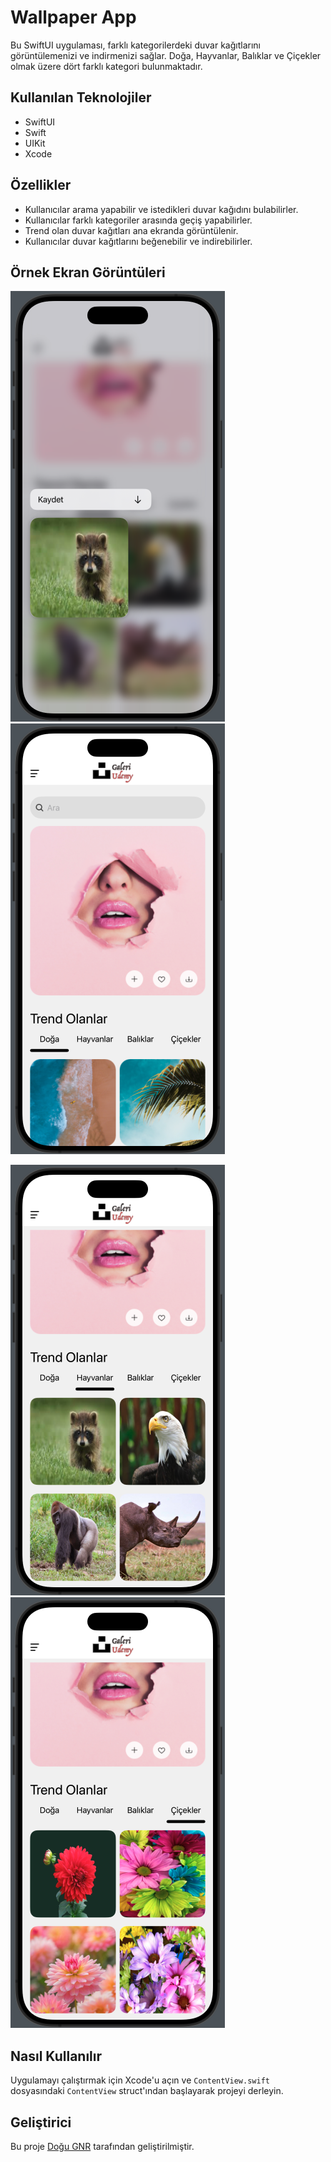 # Wallpaper App

Bu SwiftUI uygulaması, farklı kategorilerdeki duvar kağıtlarını görüntülemenizi ve indirmenizi sağlar. Doğa, Hayvanlar, Balıklar ve Çiçekler olmak üzere dört farklı kategori bulunmaktadır.

## Kullanılan Teknolojiler

- SwiftUI
- Swift
- UIKit
- Xcode

## Özellikler

- Kullanıcılar arama yapabilir ve istedikleri duvar kağıdını bulabilirler.
- Kullanıcılar farklı kategoriler arasında geçiş yapabilirler.
- Trend olan duvar kağıtları ana ekranda görüntülenir.
- Kullanıcılar duvar kağıtlarını beğenebilir ve indirebilirler.

## Örnek Ekran Görüntüleri

![İndir](https://github.com/doguner1/GitImageData/blob/main/WalpaperApp/Ekran%20Resmi%202024-05-26%2023.25.07.png?raw=true)
![Ana Ekran](https://github.com/doguner1/GitImageData/blob/main/WalpaperApp/Ekran%20Resmi%202024-05-26%2023.24.50.png?raw=true)


![Hayvanlar](https://github.com/doguner1/GitImageData/blob/main/WalpaperApp/Ekran%20Resmi%202024-05-26%2023.24.56.png?raw=true)
![Çiçekler](https://github.com/doguner1/GitImageData/blob/main/WalpaperApp/Ekran%20Resmi%202024-05-26%2023.25.01.png?raw=true)

## Nasıl Kullanılır

Uygulamayı çalıştırmak için Xcode'u açın ve `ContentView.swift` dosyasındaki `ContentView` struct'ından başlayarak projeyi derleyin.

## Geliştirici

Bu proje [Doğu GNR](https://github.com/doguner1) tarafından geliştirilmiştir.
